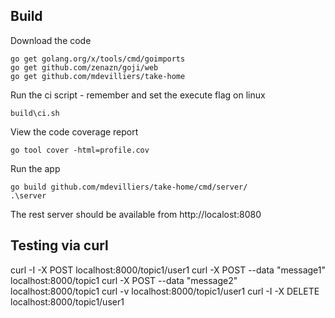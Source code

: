 
Build
-----

Download the code

```
go get golang.org/x/tools/cmd/goimports
go get github.com/zenazn/goji/web
go get github.com/mdevilliers/take-home
```

Run the ci script - remember and set the execute flag on linux

```
build\ci.sh
```

View the code coverage report

```
go tool cover -html=profile.cov
```

Run the app 

```
go build github.com/mdevilliers/take-home/cmd/server/ 
.\server
```

The rest server should be available from http://localost:8080


Testing via curl
----------------

curl -I -X POST localhost:8000/topic1/user1
curl -X POST --data "message1" localhost:8000/topic1
curl -X POST --data "message2" localhost:8000/topic1
curl -v localhost:8000/topic1/user1
curl -I -X DELETE localhost:8000/topic1/user1
